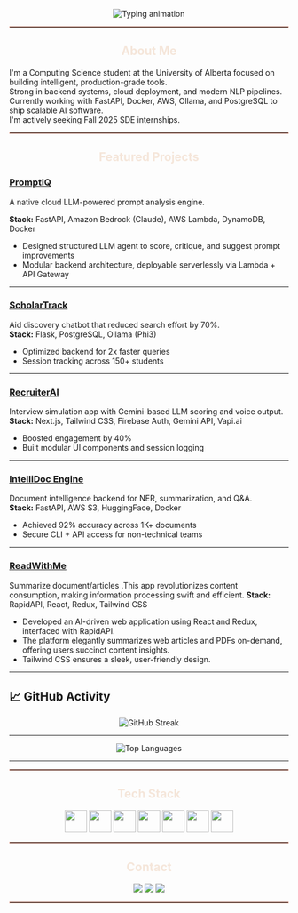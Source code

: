 <!-- Typing Animation (Mocha text color) -->
<p align="center">
  <img src="https://readme-typing-svg.demolab.com?font=Fira+Code&weight=500&pause=1000&color=F5E6DA&center=true&vCenter=true&width=500&lines=Hi%2C+I'm+Saher+Khan;Software+Engineer+in+Progress;Building+LLM-integrated+tools+with+impact" alt="Typing animation" />
</p>

<hr style="border: 0.5px solid #e0a899;">



<h2 align="center" style="color:#f5e6da;">About Me</h2>

I'm a Computing Science student at the University of Alberta focused on building intelligent, production-grade tools.  
Strong in backend systems, cloud deployment, and modern NLP pipelines.  
Currently working with FastAPI, Docker, AWS, Ollama, and PostgreSQL to ship scalable AI software.  
I'm actively seeking Fall 2025 SDE internships.

<hr style="border: 0.5px solid #e0a899;">
<h2 align="center" style="color:#f5e6da;">Featured Projects</h2>


### [PromptIQ](https://github.com/saherafr/PromptIQ)  
A native cloud LLM-powered prompt analysis engine.

**Stack:** FastAPI, Amazon Bedrock (Claude), AWS Lambda, DynamoDB, Docker
- Designed structured LLM agent to score, critique, and suggest prompt improvements  
- Modular backend architecture, deployable serverlessly via Lambda + API Gateway

---
### [ScholarTrack](https://github.com/saherafr/ScholarTrack)  
Aid discovery chatbot that reduced search effort by 70%.  
**Stack:** Flask, PostgreSQL, Ollama (Phi3)  
- Optimized backend for 2x faster queries  
- Session tracking across 150+ students

---

### [RecruiterAI](https://github.com/saherafr/preppwise)  
Interview simulation app with Gemini-based LLM scoring and voice output.  
**Stack:** Next.js, Tailwind CSS, Firebase Auth, Gemini API, Vapi.ai  
- Boosted engagement by 40%  
- Built modular UI components and session logging

---

### [IntelliDoc Engine](https://github.com/saherafr/intelli-doc-engine)  
Document intelligence backend for NER, summarization, and Q&A.  
**Stack:** FastAPI, AWS S3, HuggingFace, Docker  
- Achieved 92% accuracy across 1K+ documents  
- Secure CLI + API access for non-technical teams

---

### [ReadWithMe](https://github.com/saherafr/ReadWithMe) 
Summarize document/articles .This app revolutionizes content consumption, making information processing swift and efficient.
**Stack:** RapidAPI, React, Redux, Tailwind CSS 
- Developed an AI-driven web application using React and Redux, interfaced with RapidAPI.
- The platform elegantly summarizes web articles and PDFs on-demand, offering users succinct content insights.
- Tailwind CSS ensures a sleek, user-friendly design. 


---

## 📈 GitHub Activity 

<p align="center">
  <img src="https://streak-stats.demolab.com?user=saherafr&theme=tokyonight&hide_border=true" alt="GitHub Streak" />
</p>

---



<p align="center">
  <img src="https://github-readme-stats.vercel.app/api/top-langs/?username=saherafr&layout=compact&theme=tokyonight&hide_border=true" alt="Top Languages" />
</p>

---



<hr style="border: 0.5px solid #e0a899;">

<h2 align="center" style="color:#f5e6da;">Tech Stack</h2>

<p align="center">
  <img src="https://cdn.jsdelivr.net/gh/devicons/devicon/icons/python/python-original.svg" width="40" />
  <img src="https://cdn.jsdelivr.net/gh/devicons/devicon/icons/java/java-original.svg" width="40" />
  <img src="https://cdn.jsdelivr.net/gh/devicons/devicon/icons/typescript/typescript-original.svg" width="40" />
  <img src="https://cdn.jsdelivr.net/gh/devicons/devicon/icons/docker/docker-original.svg" width="40" />
  <img src="https://cdn.jsdelivr.net/gh/devicons/devicon/icons/postgresql/postgresql-original.svg" width="40" />
  <img src="https://cdn.jsdelivr.net/gh/devicons/devicon/icons/mongodb/mongodb-original.svg" width="40" />
  <img src="https://cdn.jsdelivr.net/gh/devicons/devicon/icons/fastapi/fastapi-original.svg" width="40" />
  
</p>

<hr style="border: 0.5px solid #e0a899;">

<h2 align="center" style="color:#f5e6da;">Contact</h2>

<p align="center">
  <a href="https://www.linkedin.com/in/saher-khan-961208216/"><img src="https://img.shields.io/badge/LinkedIn-c58b75?style=flat-square&logo=linkedin&logoColor=white"/></a>
  <a href="https://saher-khan.vercel.app/"><img src="https://img.shields.io/badge/Portfolio-Visit-c58b75?style=flat-square"/></a>
  <a href="mailto:saherafr@ualberta.ca"><img src="https://img.shields.io/badge/Email-Contact-c58b75?style=flat-square&logo=gmail&logoColor=white"/></a>
</p>

<hr style="border: 0.5px solid #e0a899;">


<!--
**saherafr/saherafr** is a ✨ _special_ ✨ repository because its `README.md` (this file) appears on your GitHub profile.

Here are some ideas to get you started:

- 🔭 I’m currently working on ...
- 🌱 I’m currently learning ...
- 👯 I’m looking to collaborate on ...
- 🤔 I’m looking for help with ...
- 💬 Ask me about ...
- 📫 How to reach me: ...
- 😄 Pronouns: ...
- ⚡ Fun fact: ...
-->
